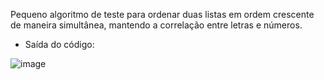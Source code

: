 Pequeno algoritmo de teste para ordenar duas listas em ordem crescente de maneira simultânea, mantendo a correlação entre letras e números.

- Saída do código:

![image](https://user-images.githubusercontent.com/88458605/128286127-aee4344a-ee2b-4810-a726-1c7209080219.png)
